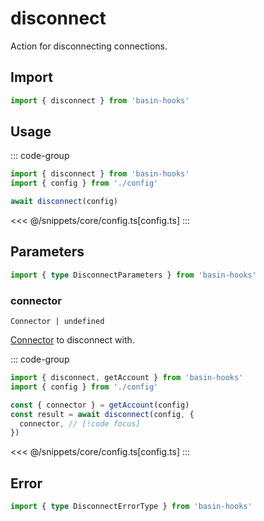 <script setup>
const packageName = 'basin-hooks'
const actionName = 'disconnect'
const typeName = 'Disconnect'
</script>

# disconnect

Action for disconnecting connections.

## Import

```ts
import { disconnect } from 'basin-hooks'
```

## Usage

::: code-group
```ts [index.ts]
import { disconnect } from 'basin-hooks'
import { config } from './config'

await disconnect(config)
```
<<< @/snippets/core/config.ts[config.ts]
:::

## Parameters

```ts
import { type DisconnectParameters } from 'basin-hooks'
```

### connector

`Connector | undefined`

[Connector](/core/api/connectors) to disconnect with.

::: code-group
```ts [index.ts]
import { disconnect, getAccount } from 'basin-hooks'
import { config } from './config'

const { connector } = getAccount(config)
const result = await disconnect(config, {
  connector, // [!code focus]
})
```
<<< @/snippets/core/config.ts[config.ts]
:::

## Error

```ts
import { type DisconnectErrorType } from 'basin-hooks'
```

<!--@include: @shared/mutation-imports.md-->
